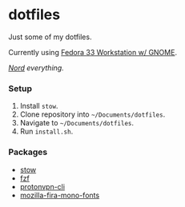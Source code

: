 # dotfiles

Just some of my dotfiles.

Currently using [Fedora 33 Workstation w/ GNOME](https://getfedora.org/).

*[Nord](https://github.com/arcticicestudio/nord) everything.*

### Setup

1. Install `stow`.
2. Clone repository into `~/Documents/dotfiles`.
3. Navigate to `~/Documents/dotfiles`.
4. Run `install.sh`.

### Packages

* [stow](https://github.com/aspiers/stow)
* [fzf](https://github.com/junegunn/fzf)
* [protonvpn-cli](https://github.com/ProtonVPN/linux-cli)
* [mozilla-fira-mono-fonts](https://github.com/mozilla/fira)
